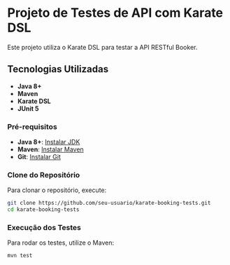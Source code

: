 # Projeto de Testes de API com Karate DSL

Este projeto utiliza o Karate DSL para testar a API RESTful Booker.

## Tecnologias Utilizadas

- **Java 8+**
- **Maven**
- **Karate DSL**
- **JUnit 5**

### Pré-requisitos

- **Java 8+**: [Instalar JDK](https://www.oracle.com/java/technologies/javase-jdk8-downloads.html)
- **Maven**: [Instalar Maven](https://maven.apache.org/install.html)
- **Git**: [Instalar Git](https://git-scm.com/book/en/v2/Getting-Started-Installing-Git)

### Clone do Repositório

Para clonar o repositório, execute:

```sh
git clone https://github.com/seu-usuario/karate-booking-tests.git
cd karate-booking-tests
```

### Execução dos Testes
Para rodar os testes, utilize o Maven:
```sh
mvn test
```
